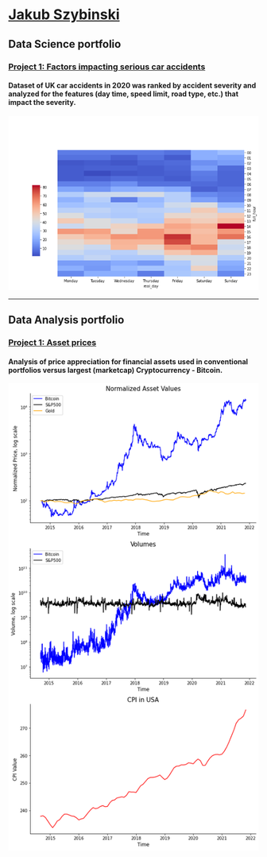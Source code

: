 # [Jakub Szybinski](https://www.linkedin.com/in/jakubszybinski/)
## Data Science portfolio
### [Project 1: Factors impacting serious car accidents](https://ngszyba.github.io/ML-and-car-accidents/)
#### Dataset of UK car accidents in 2020 was ranked by accident severity and analyzed for the features (day time, speed limit, road type, etc.) that impact the severity. 
![](/heatmap.png)


   
***
## Data Analysis portfolio
### [Project 1: Asset prices](https://ngszyba.github.io/Asset-Prices/)
#### Analysis of price appreciation for financial assets used in conventional portfolios versus largest (marketcap) Cryptocurrency - Bitcoin.
![](/Assets.png)
